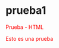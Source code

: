 prueba1
=======

Prueba - HTML


<html>
<head> 
<title> Hola </title>
<style>
  p{
    color: red;
  }
</style>
</head>
<body>
<p> Esto es una prueba </p>
</body>
</html>
